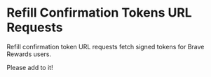 # Refill Confirmation Tokens URL Requests

Refill confirmation token URL requests fetch signed tokens for Brave Rewards users.

Please add to it!
